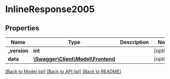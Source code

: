 # InlineResponse2005

## Properties
Name | Type | Description | Notes
------------ | ------------- | ------------- | -------------
**_version** | **int** |  | [optional] 
**data** | [**\Swagger\Client\Model\Frontend**](Frontend.md) |  | [optional] 

[[Back to Model list]](../../README.md#documentation-for-models) [[Back to API list]](../../README.md#documentation-for-api-endpoints) [[Back to README]](../../README.md)

